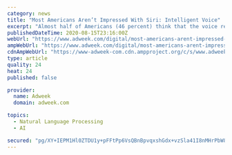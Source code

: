 ```yaml
---
category: news
title: "Most Americans Aren’t Impressed With Siri: Intelligent Voice"
excerpt: "Almost half of Americans (46 percent) think that the voice recognition capabilities of Siri have been “oversold.” This is according to a poll by Intelligent Voice of more 2,000 American consumers. According to the new report,"
publishedDateTime: 2020-08-15T23:16:00Z
webUrl: "https://www.adweek.com/digital/most-americans-arent-impressed-with-siri-intelligent-voice/"
ampWebUrl: "https://www.adweek.com/digital/most-americans-arent-impressed-with-siri-intelligent-voice/amp/"
cdnAmpWebUrl: "https://www-adweek-com.cdn.ampproject.org/c/s/www.adweek.com/digital/most-americans-arent-impressed-with-siri-intelligent-voice/amp/"
type: article
quality: 24
heat: 24
published: false

provider:
  name: Adweek
  domain: adweek.com

topics:
  - Natural Language Processing
  - AI

secured: "pg/XY+IEPM1Hl0ZTDU1y+pFFtPp6VsQBnBpvqxshGdx+vzSla41I8nMHrPbW8yenB5WbxILOvlkY6tvcHF/NQcmhgHXoqlk1q1fGDRjZ8LgKg1TPOLUC2x74WiRqPUw53lOIEyTd8rv8BWbBRUpLFpoGcsUfJEeo/nCqGQlwZHelWd5qMEVZbT0m7E1NGSj3Jfzk1IXZqlecbE8MXS4TJPgPVtYJAYxnqEUUdae1gm5PeP4lDuL5+itJiH80Sh5RHLZT+iWX4qRDXUFI8GCKN3CxOE3WicM5uQRkeC7NB3Q1wubrNIb8eckWPXFQ15FGqhj1q3mPuhqOztbkAbaf7w==;aGxY0Z2V/+Bc03o+yt37cQ=="
---
```


